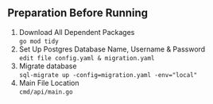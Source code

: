 ## Preparation Before Running
1. Download All Dependent Packages  
   `go mod tidy`
2. Set Up Postgres Database Name, Username & Password  
   `edit file config.yaml & migration.yaml`
3. Migrate database  
   `sql-migrate up -config=migration.yaml -env="local"`
4. Main File Location  
   `cmd/api/main.go`